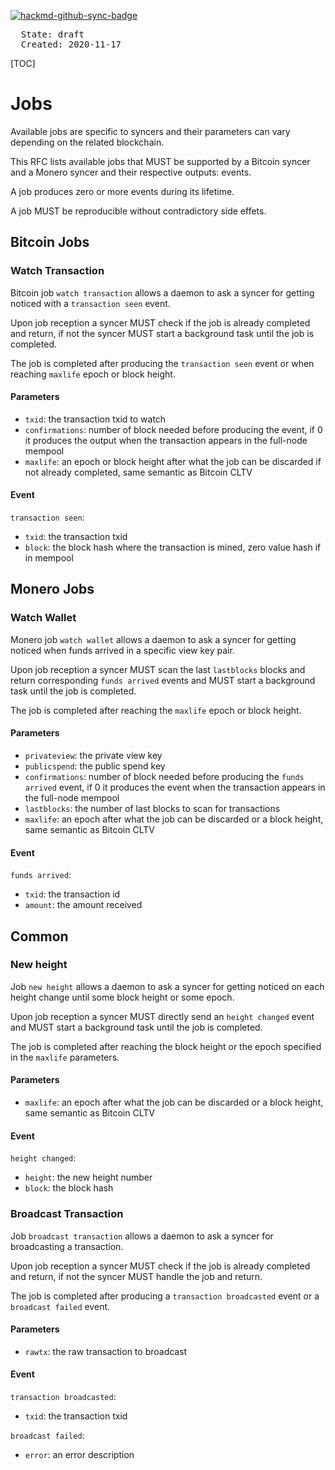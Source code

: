 [![hackmd-github-sync-badge](https://hackmd.io/0UBnjLo3QzWx_ReejLHgYQ/badge)](https://hackmd.io/0UBnjLo3QzWx_ReejLHgYQ)

<pre>
  State: draft
  Created: 2020-11-17
</pre>

[TOC]

# Jobs

Available jobs are specific to syncers and their parameters can vary depending on the related blockchain.

This RFC lists available jobs that MUST be supported by a Bitcoin syncer and a Monero syncer and their respective outputs: events.

A job produces zero or more events during its lifetime.

A job MUST be reproducible without contradictory side effets.

## Bitcoin Jobs

### Watch Transaction
Bitcoin job `watch transaction` allows a daemon to ask a syncer for getting noticed with a `transaction seen` event.

Upon job reception a syncer MUST check if the job is already completed and return, if not the syncer MUST start a background task until the job is completed.

The job is completed after producing the `transaction seen` event or when reaching `maxlife`  epoch or block height.

#### Parameters

* `txid`: the transaction txid to watch
* `confirmations`: number of block needed before producing the event, if 0 it produces the output when the transaction appears in the full-node mempool
* `maxlife`: an epoch or block height after what the job can be discarded if not already completed, same semantic as Bitcoin CLTV

#### Event

`transaction seen`:

* `txid`: the transaction txid
* `block`: the block hash where the transaction is mined, zero value hash if in mempool


## Monero Jobs

### Watch Wallet
Monero job `watch wallet` allows a daemon to ask a syncer for getting noticed when funds arrived in a specific view key pair.

Upon job reception a syncer MUST scan the last `lastblocks` blocks and return corresponding `funds arrived` events and MUST start a background task until the job is completed.

The job is completed after reaching the `maxlife` epoch or block height.

#### Parameters

* `privateview`: the private view key
* `publicspend`: the public spend key
* `confirmations`: number of block needed before producing the `funds arrived` event, if 0 it produces the event when the transaction appears in the full-node mempool
* `lastblocks`: the number of last blocks to scan for transactions
* `maxlife`: an epoch after what the job can be discarded or a block height, same semantic as Bitcoin CLTV

#### Event

`funds arrived`:

* `txid`: the transaction id
* `amount`: the amount received

## Common

### New height
Job `new height` allows a daemon to ask a syncer for getting noticed on each height change until some block height or some epoch.

Upon job reception a syncer MUST directly send an `height changed` event and MUST start a background task until the job is completed.

The job is completed after reaching the block height or the epoch specified in the `maxlife` parameters.

#### Parameters

* `maxlife`: an epoch after what the job can be discarded or a block height, same semantic as Bitcoin CLTV

#### Event

`height changed`:

* `height`: the new height number
* `block`: the block hash

### Broadcast Transaction
Job `broadcast transaction` allows a daemon to ask a syncer for broadcasting a transaction.

Upon job reception a syncer MUST check if the job is already completed and return, if not the syncer MUST handle the job and return.

The job is completed after producing a `transaction broadcasted` event or a `broadcast failed` event.

#### Parameters

* `rawtx`: the raw transaction to broadcast

#### Event

`transaction broadcasted`:

* `txid`: the transaction txid

`broadcast failed`:

* `error`: an error description